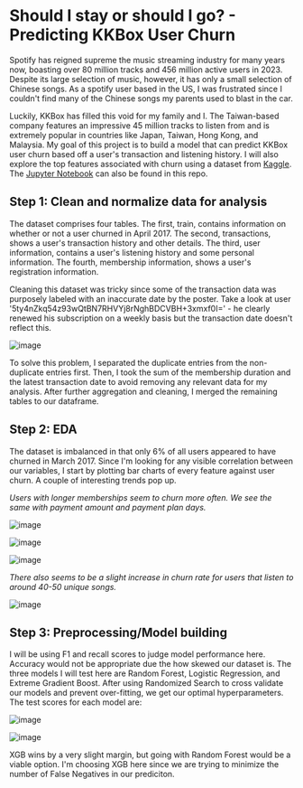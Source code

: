 # Should I stay or should I go? - Predicting KKBox User Churn

Spotify has reigned supreme the music streaming industry for many years now, boasting over 80 million tracks and 456 million active users in 2023. 
Despite its large selection of music, however, it has only a small selection of Chinese songs. As a spotify user based in the US, I was frustrated 
since I couldn't find many of the Chinese songs my parents used to blast in the car.

Luckily, KKBox has filled this void for my family and I. The Taiwan-based company features an impressive 45 million tracks to listen from and is 
extremely popular in countries like Japan, Taiwan, Hong Kong, and Malaysia. My goal of this project is to build a model that can predict KKBox user 
churn based off a user's transaction and listening history. I will also explore the top features associated with churn using a dataset from [Kaggle](https://www.kaggle.com/competitions/kkbox-churn-prediction-challenge/overview). 
The [Jupyter Notebook](https://github.com/Marsha1113302/Data_Science_Projects_Marshall_Lee/blob/main/KKBox_Churn_Prediction/KKBox%20Churn%20Prediction%20Project.ipynb) can also be found in this repo.

## Step 1: Clean and normalize data for analysis


The dataset comprises four tables. The first, train, contains information on whether or not a user churned in April 2017. The second, transactions, shows a user's transaction history and other details. The third, user information, contains a user's listening history and some personal information. The fourth, membership information, shows a user's registration information.

Cleaning this dataset was tricky since some of the transaction data was purposely labeled with an inaccurate date by the poster. Take a look at user '5ty4nZkq54z93wQtBN7RHVYj8rNghBDCVBH+3xmxf0I=' - he clearly renewed his subscription on a weekly basis but the transaction date doesn't reflect this.

![image](https://user-images.githubusercontent.com/115581803/215577054-78e218f3-821b-4af2-aa4e-56b1e1e4fbb0.png)

To solve this problem, I separated the duplicate entries from the non-duplicate entries first. Then, I took the sum of the membership duration and the latest transaction date to avoid removing any relevant data for my analysis.
After further aggregation and cleaning, I merged the remaining tables to our dataframe.

## Step 2: EDA

The dataset is imbalanced in that only 6% of all users appeared to have churned in March 2017. Since I'm looking for any visible correlation between our variables, I start by plotting
bar charts of every feature against user churn. A couple of interesting trends pop up.

*Users with longer memberships seem to churn more often. We see the same with payment amount and payment plan days.*

![image](https://user-images.githubusercontent.com/115581803/215580292-fe4115ea-0322-4025-841e-2f54289b216c.png)

![image](https://user-images.githubusercontent.com/115581803/215590228-9fcd6a73-ec0d-4e62-9deb-5ad7ae0e72a5.png)

![image](https://user-images.githubusercontent.com/115581803/215590550-8bcb5f44-bff7-41b4-aef8-ba7f9595d98b.png)

*There also seems to be a slight increase in churn rate for users that listen to around 40-50 unique songs.*

![image](https://user-images.githubusercontent.com/115581803/215591035-1baf3af2-926b-42cd-9a4c-895dd2bfedf4.png)

## Step 3: Preprocessing/Model building

I will be using F1 and recall scores to judge model performance here. Accuracy would not be appropriate due the how skewed our dataset is. The three models I
will test here are Random Forest, Logistic Regression, and Extreme Gradient Boost. After using Randomized Search to cross validate our models and prevent over-fitting, we get our optimal hyperparameters. The test scores for each model are:

![image](https://user-images.githubusercontent.com/115581803/215592230-6ee4ba2f-6300-40b8-9ff3-722ce584dd73.png)

![image](https://user-images.githubusercontent.com/115581803/216421806-697fa18e-2560-4540-8764-c5e3eec6a286.png)

XGB wins by a very slight margin, but going with Random Forest would be a viable option. I'm choosing XGB here since we are trying to minimize the number of False Negatives in our prediciton.
